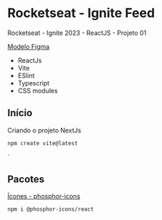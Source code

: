 # Rocketseat - Ignite Feed

Rocketseat - Ignite 2023 - ReactJS - Projeto 01

[Modelo Figma](https://www.figma.com/community/file/1113573231685349036)

- ReactJs
- Vite
- ESlint
- Typescript
- CSS modules

## Início

Criando o projeto NextJs

```bash
npm create vite@latest
```
`

## Pacotes

[Ícones - phosphor-icons](https://github.com/phosphor-icons/react)

```bash
npm i @phosphor-icons/react
```
